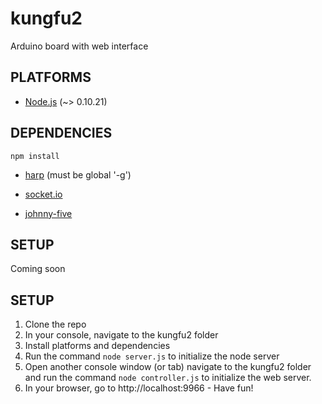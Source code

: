 kungfu2
=======

Arduino board with web interface

PLATFORMS
-------
- <a href="http://nodejs.org/">Node.js</a> (~> 0.10.21)

DEPENDENCIES
-----------
`npm install`

- <a href="http://harpjs.com/">harp</a> (must be global '-g')

- <a href="http://socket.io/">socket.io</a>

- <a href="https://github.com/rwaldron/johnny-five">johnny-five</a>

SETUP
-----
Coming soon

SETUP
-----
1. Clone the repo
2. In your console, navigate to the kungfu2 folder
3. Install platforms and dependencies
4. Run the command `node server.js` to initialize the node server
4. Open another console window (or tab) navigate to the kungfu2 folder and run the command `node controller.js` to initialize the web server.
5. In your browser, go to http://localhost:9966 - Have fun!
